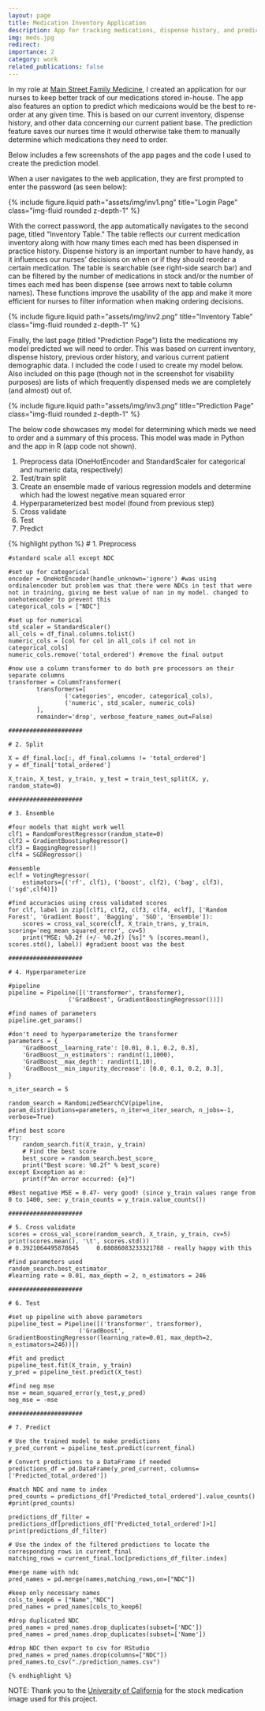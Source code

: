 ```yaml
---
layout: page
title: Medication Inventory Application
description: App for tracking medications, dispense history, and predicting which medications to buy for Main Street Family Medicine, PLLC.
img: meds.jpg
redirect:
importance: 2
category: work
related_publications: false
---
```


In my role at [Main Street Family Medicine](https://www.mainstreetfamilymed.com/), I created an application for our nurses to keep better track of our medications stored in-house. The app also features an option to predict which medicaions would be the best to re-order at any given time. This is based on our current inventory, dispense history, and other data concerning our current patient base. The prediction feature saves our nurses time it would otherwise take them to manually determine which medications they need to order. 

Below includes a few screenshots of the app pages and the code I used to create the prediction model. 

When a user navigates to the web application, they are first prompted to enter the password (as seen below):

<div class="row justify-content-sm-center">
  <div class="col-sm-10 mt-3 mt-md-0">
    {% include figure.liquid path="assets/img/inv1.png" title="Login Page" class="img-fluid rounded z-depth-1" %}
  </div>
</div>

With the correct password, the app automatically navigates to the second page, titled "Inventory Table." The table reflects our current medication inventory along with how many times each med has been dispensed in practice history. Dispense history is an important number to have handy, as it influences our nurses' decisions on when or if they should reorder a certain medication. The table is searchable (see right-side search bar) and can be filtered by the number of medications in stock and/or the number of times each med has been dispense (see arrows next to table column names). These functions improve the usability of the app and make it more efficient for nurses to filter information when making ordering decisions.

<div class="row justify-content-sm-center">
  <div class="col-sm-10 mt-3 mt-md-0">
    {% include figure.liquid path="assets/img/inv2.png" title="Inventory Table" class="img-fluid rounded z-depth-1" %}
  </div>
</div>

Finally, the last page (titled "Prediction Page") lists the medications my model predicted we will need to order. This was based on current inventory, dispense history, previous order history, and various current patient demographic data. I included the code I used to create my model below. Also included on this page (though not in the screenshot for visability purposes) are lists of which frequently dispensed meds we are completely (and almost) out of.

<div class="row justify-content-sm-center">
  <div class="col-sm-10 mt-3 mt-md-0">
    {% include figure.liquid path="assets/img/inv3.png" title="Prediction Page" class="img-fluid rounded z-depth-1" %}
  </div>
</div>

The below code showcases my model for determining which meds we need to order and a summary of this process. This model was made in Python and the app in R (app code not shown).  
1. Preprocess data (OneHotEncoder and StandardScaler for categorical and numeric data, respectively)
2. Test/train split
3. Create an ensemble made of various regression models and determine which had the lowest negative mean squared error
4. Hyperparameterized best model (found from previous step)
5. Cross validate
6. Test
7. Predict

<div>
    {% highlight python %}
    # 1. Preprocess

    #standard scale all except NDC

    #set up for categorical
    encoder = OneHotEncoder(handle_unknown='ignore') #was using ordinalencoder but problem was that there were NDCs in test that were not in training, giving me best value of nan in my model. changed to onehotencoder to prevent this
    categorical_cols = ["NDC"]

    #set up for numerical
    std_scaler = StandardScaler()
    all_cols = df_final.columns.tolist()
    numeric_cols = [col for col in all_cols if col not in categorical_cols]
    numeric_cols.remove('total_ordered') #remove the final output

    #now use a column transformer to do both pre processors on their separate columns
    transformer = ColumnTransformer(
            transformers=[
                    ('categories', encoder, categorical_cols),
                    ('numeric', std_scaler, numeric_cols)
            ],
            remainder='drop', verbose_feature_names_out=False)

    #####################

    # 2. Split

    X = df_final.loc[:, df_final.columns != 'total_ordered']
    y = df_final['total_ordered']

    X_train, X_test, y_train, y_test = train_test_split(X, y, random_state=0)

    #####################

    # 3. Ensemble

    #four models that might work well
    clf1 = RandomForestRegressor(random_state=0)
    clf2 = GradientBoostingRegressor()
    clf3 = BaggingRegressor()
    clf4 = SGDRegressor()

    #ensemble
    eclf = VotingRegressor(
        estimators=[('rf', clf1), ('boost', clf2), ('bag', clf3), ('sgd',clf4)])

    #find accuracies using cross validated scores
    for clf, label in zip([clf1, clf2, clf3, clf4, eclf], ['Random Forest', 'Gradient Boost', 'Bagging', 'SGD', 'Ensemble']):
        scores = cross_val_score(clf, X_train_trans, y_train, scoring='neg_mean_squared_error', cv=5) 
        print("MSE: %0.2f (+/- %0.2f) [%s]" % (scores.mean(), scores.std(), label)) #gradient boost was the best

    ##################### 

    # 4. Hyperparameterize

    #pipeline
    pipeline = Pipeline([('transformer', transformer),
                     ('GradBoost', GradientBoostingRegressor())])

    #find names of parameters
    pipeline.get_params()

    #don't need to hyperparameterize the transformer
    parameters = {
        'GradBoost__learning_rate': [0.01, 0.1, 0.2, 0.3],
        'GradBoost__n_estimators': randint(1,1000),
        'GradBoost__max_depth': randint(1,10),
        'GradBoost__min_impurity_decrease': [0.0, 0.1, 0.2, 0.3],
    }

    n_iter_search = 5

    random_search = RandomizedSearchCV(pipeline, param_distributions=parameters, n_iter=n_iter_search, n_jobs=-1, verbose=True)

    #find best score
    try:
        random_search.fit(X_train, y_train)
        # Find the best score
        best_score = random_search.best_score_
        print("Best score: %0.2f" % best_score)
    except Exception as e:
        print(f"An error occurred: {e}")

    #Best negative MSE = 0.47- very good! (since y_train values range from 0 to 1400, see: y_train_counts = y_train.value_counts())

    #####################

    # 5. Cross validate
    scores = cross_val_score(random_search, X_train, y_train, cv=5)
    print(scores.mean(), '\t', scores.std())
    # 0.3921064495878645 	 0.08086083233321788 - really happy with this

    #find parameters used
    random_search.best_estimator_
    #learning rate = 0.01, max_depth = 2, n_estimators = 246

    #####################

    # 6. Test 

    #set up pipeline with above parameters
    pipeline_test = Pipeline([('transformer', transformer),
                        ('GradBoost', GradientBoostingRegressor(learning_rate=0.01, max_depth=2, n_estimators=246))])

    #fit and predict
    pipeline_test.fit(X_train, y_train)
    y_pred = pipeline_test.predict(X_test)

    #find neg mse
    mse = mean_squared_error(y_test,y_pred)
    neg_mse = -mse

    #####################

    # 7. Predict

    # Use the trained model to make predictions
    y_pred_current = pipeline_test.predict(current_final)

    # Convert predictions to a DataFrame if needed
    predictions_df = pd.DataFrame(y_pred_current, columns=['Predicted_total_ordered'])

    #match NDC and name to index
    pred_counts = predictions_df['Predicted_total_ordered'].value_counts()
    #print(pred_counts)

    predictions_df_filter = predictions_df[predictions_df['Predicted_total_ordered']>1]
    print(predictions_df_filter)

    # Use the index of the filtered predictions to locate the corresponding rows in current_final
    matching_rows = current_final.loc[predictions_df_filter.index]

    #merge name with ndc
    pred_names = pd.merge(names,matching_rows,on=["NDC"])

    #keep only necessary names
    cols_to_keep6 = ["Name","NDC"]
    pred_names = pred_names[cols_to_keep6]

    #drop duplicated NDC
    pred_names = pred_names.drop_duplicates(subset=['NDC'])
    pred_names = pred_names.drop_duplicates(subset=['Name'])

    #drop NDC then export to csv for RStudio
    pred_names = pred_names.drop(columns=["NDC"])
    pred_names.to_csv("./prediction_names.csv")

    {% endhighlight %}
</div>

NOTE: Thank you to the [University of California](https://www.universityofcalifornia.edu/sites/default/files/generic-drugs-istock.jpg) for the stock medication image used for this project.